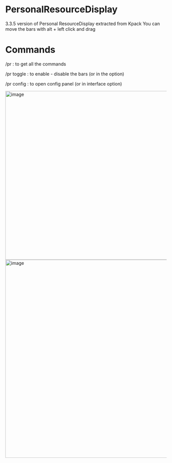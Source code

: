 # PersonalResourceDisplay
3.3.5 version of Personal ResourceDisplay extracted from Kpack
You can move the bars with alt + left click and drag

# Commands
/pr : to get all the commands

/pr toggle : to enable - disable the bars (or in the option)

/pr config : to open config panel (or in interface option)

<img width="917" height="527" alt="image" src="https://github.com/user-attachments/assets/ab2fff81-288a-4831-9a7b-d792402d59ac" />

<img width="871" height="619" alt="image" src="https://github.com/user-attachments/assets/dfe4fdca-0086-4959-8dcb-36ad38d9d894" />
